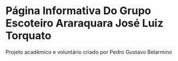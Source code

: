 # Página Informativa Do Grupo Escoteiro Araraquara José Luiz Torquato

Projeto acadêmico e voluntário criado por Pedro Gustavo Belarmino
